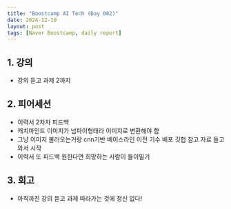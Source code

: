 ```yaml
---
title: "Boostcamp AI Tech (Day 082)"
date: 2024-12-10
layout: post
tags: [Naver Boostcamp, daily report]
---
```

## 1. 강의
- 강의 듣고 과제 2까지

## 2. 피어세션
- 이력서 2차차 피드백 
- 캐치마인드 이미지가 넘파이형태라 이미지로 변환해야 함
- 그냥 이미지 불러오는거랑 cnn기반 베이스라인 이전 기수 배포 깃헙 참고 자료 들고와서 시작
- 이력서 또 피드백 원한다면 희망하는 사람이 들이밀기

## 3. 회고
- 아직까진 강의 듣고 과제 따라가는 것에 정신 없다!